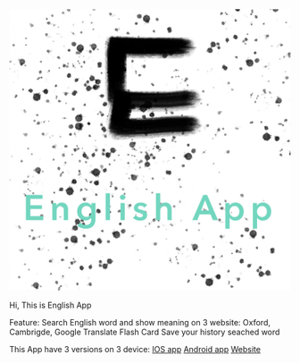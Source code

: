 <div align="center">
  <img src="image_logo/logo_git.PNG">
</div>

Hi, This is English App

Feature:
Search English word and show meaning on 3 website: Oxford, Cambrigde, Google Translate
Flash Card
Save your history seached word

This App have 3 versions on 3 device:
[IOS app](https://github.com/vitiennam/EngS)
[Android app](https://github.com/vitiennam/EngSAndroid)
[Website](https://github.com/vitiennam/EngSWeb)